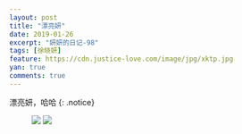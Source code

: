 ```yaml
---
layout: post
title: "漂亮妍"
date: 2019-01-26
excerpt: "妍妍的日记-98"
tags: [徐晓妍]
feature: https://cdn.justice-love.com/image/jpg/xktp.jpg
yan: true
comments: true
---
```

漂亮妍，哈哈
{: .notice}
<figure>
    <img src="{{ site.staticUrl }}/yanyan/image/piaoliangdaodan1.jpg" />
    <img src="{{ site.staticUrl }}/yanyan/image/piaoliangdaodan2.jpg" />
</figure>
